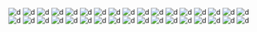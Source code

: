 ![d](https://64.media.tumblr.com/f085b71015b011519c617163e6eecec9/8761b8d159068326-5f/s100x200/e45d2b46cb82417dc5f14141fc5a5c2609b55617.jpg) ![d](https://64.media.tumblr.com/078f4db19586161c43a42f20e5355416/8761b8d159068326-8b/s250x400/dc6c62d541ec6b425c6f2170f05bae5960735fb3.pnj) ![d](https://64.media.tumblr.com/e0aa1758b79f9614dc7eaf8baebf0805/8761b8d159068326-2e/s250x400/f4e5446c61db32a604942e1844bee94aeb9b0113.gifv) ![d](https://64.media.tumblr.com/40eda1fcc677825a7990a5c93fde788e/8761b8d159068326-ba/s250x400/f4066c75d07e9dce774c39909d6fe4840e5d2006.gifv) ![d](https://64.media.tumblr.com/cca602e26cee00ac334a9e1f29fa7910/8761b8d159068326-37/s250x400/574efe0bf3e5a253d41a9cb13ddfeae7a13eecab.gifv) ![d](https://64.media.tumblr.com/0e207078bbf32fe961c243bdfa69d6ae/8761b8d159068326-28/s250x400/708eb25e66aca788e99b66caf9e476fe623541d3.gifv) ![d](https://64.media.tumblr.com/a4436023c598fb96145137c543d0ef01/357ef05745e50dfb-10/s250x400/52152c7e48d2aa72089283814b16eb687bf71809.jpg) ![d](https://64.media.tumblr.com/d6ec9c9ea4bbd9d154795ca5cd2fa9cf/357ef05745e50dfb-85/s250x400/c4fe974c9ec427e0b982672808fa9d3409b4d9b0.gifv) ![d](https://64.media.tumblr.com/62ae122b4d5ba400b558425f7112a351/357ef05745e50dfb-f2/s250x400/fce9b83927c7d2860877fee76593a66525bdb6f8.gifv) ![d](https://64.media.tumblr.com/2ea76ee5475c22dac08b207983e0947a/357ef05745e50dfb-bd/s400x600/c39a281bd34bfd628a987432c6580dbbe1ff8e69.gifv) ![d](https://64.media.tumblr.com/6989b1b8f059fe9be574f637dc9fc830/fe63962fd1d2eae4-58/s100x200/910bbe62c7236d20c5ce3fae182baa8b1e8dce0e.gifv) ![d](https://64.media.tumblr.com/01f6cb93029f4ef01e0983d9673c1f53/fe63962fd1d2eae4-e2/s100x200/464d2b7b6036883347bf356d35378fc864af514f.jpg) ![d](https://64.media.tumblr.com/cdaa60eeceb7d16e8a5055194a6dbab3/fe63962fd1d2eae4-58/s100x200/46dde972d8f95c92b4136b4a52ecf3a5081ea3f9.gifv) ![d](https://64.media.tumblr.com/b02e563b5db1c4c967b9b46fe8c63a6b/fe63962fd1d2eae4-e2/s250x400/cb3a4af3c6289f775dc2388d28cbfa316f1b5dd5.gifv) ![d](https://64.media.tumblr.com/0b6e81fe840302bd43a9c69a47657185/fe63962fd1d2eae4-e2/s250x400/55c9c0c83da9bdd4d5bdefbaf10e85af6f031350.gifv) ![d](https://64.media.tumblr.com/a780b5a2bf7b7f7bdc69f2907a849e71/fe63962fd1d2eae4-50/s250x400/62faf8ddc32857bd5f5b446fac8d8851f74654ed.gifv) ![d](https://64.media.tumblr.com/98b603ea96dda6ea206b12d863e48bad/fe63962fd1d2eae4-b3/s250x400/4d560e79aa4b3d43678c26fbd8034539703b5750.jpg) ![d](https://64.media.tumblr.com/8018dbefb8f4242e341e5808dc3f3cec/fe63962fd1d2eae4-99/s100x200/4912a328de37330e414cbef36c628c960fcb63fd.jpg) ![d](https://64.media.tumblr.com/1eac38eb8f8cde707e3201b671f0efaa/d0745e618a8e6ac7-3e/s100x200/1e36bb36609a87cc11f63261728ba94c8b08f0cb.gifv) ![d](https://64.media.tumblr.com/456dc4306d034ac5f6b2b5f302943af1/d0745e618a8e6ac7-e7/s100x200/605fc76a3b3d1920cdfe7e6bef2b7d6a42581b37.gifv) ![d](https://64.media.tumblr.com/0294bb65b517c59b0b4c87d53e57c720/d0745e618a8e6ac7-16/s100x200/859231932eb486a6570cfae9a957e419f293cf30.gifv) ![d](https://64.media.tumblr.com/dd38ec8de8390555defb0d7937dc97f8/d0745e618a8e6ac7-f3/s250x400/54970e47a7576bdf00c3beb8b313ee7edc4fa91d.gifv) ![d](https://64.media.tumblr.com/5622c813552d7d4bb94a2c1030883be0/d0745e618a8e6ac7-d6/s250x400/b674064927cd82d089e4670ab83f18158a4f2518.jpg) ![d](https://64.media.tumblr.com/6f41b9152c6108f6e2a7d288f5e0797d/d0745e618a8e6ac7-78/s250x400/a8fd61f8bcf365293126fbbc68b1f8bc2172bcf6.jpg) ![d](https://64.media.tumblr.com/9d83b9e54107872290006f2709e2f088/d0745e618a8e6ac7-c5/s250x400/188268a96697a86e61426b38d4f7736eda5a6b80.jpg) ![d](https://64.media.tumblr.com/74266a1e4a65e09941aedc49d5ce756c/d0745e618a8e6ac7-30/s250x400/0993daab87ab2ddf125823bdf864c2b05e70bc74.jpg) ![d](https://64.media.tumblr.com/2398887451127fc2338f554fec7f6350/d0745e618a8e6ac7-cf/s250x400/e2f68bbd3a2a63f5f8333e694af7cb357178b067.jpg) ![d](https://64.media.tumblr.com/061f94eb940cd401023299dcdabfbed0/d0745e618a8e6ac7-bc/s250x400/45ecc90d527a775f77a030961bee8fe22e71afba.gifv) ![d](https://64.media.tumblr.com/9de44a69e06e796e972079b8819a47f0/d0745e618a8e6ac7-04/s250x400/8aa579067cbd9263bf5957d35acfb058d8be1238.gifv) ![d](https://64.media.tumblr.com/43a7c10e2ce67cbdd9d138854ea19387/d0745e618a8e6ac7-42/s250x400/a71a8ab1a8661dece194a986a5de83cd2eb37d4d.gifv) ![d](https://64.media.tumblr.com/14e338a2f2d6097a88e424a14652c667/fb327f9f57cac850-33/s250x400/ebad5971dc5a7b389ca5563ae7709b1d68c4e9dc.pnj) ![d](https://64.media.tumblr.com/25e7cef1ed247962a68f02b4b4ace72c/fb327f9f57cac850-8f/s250x400/51d1a17e538426463465debb37632e959b08b0e7.jpg) ![d](https://64.media.tumblr.com/461787f0883116b682cc14c70b0fa9d5/fb327f9f57cac850-e7/s400x600/14626cbaf1a00d0806edc9f9dbbbae486fc5a109.pnj) ![d](https://64.media.tumblr.com/04ef68517df14ba41e589bbff0a4fd91/4f1a14dc802d992c-9c/s500x750/e9b78d98dbfe271fa08f6bd1927cd7c6159c0a98.gifv)
<!--
**chihiE5/chihiE5** is a ✨ _special_ ✨ repository because its `README.md` (this file) appears on your GitHub profile.

Here are some ideas to get you started:

- 🔭 I’m currently working on ...
- 🌱 I’m currently learning ...
- 👯 I’m looking to collaborate on ...
- 🤔 I’m looking for help with ...
- 💬 Ask me about ...
- 📫 How to reach me: ...
- 😄 Pronouns: ...
- ⚡ Fun fact: ...
-->
